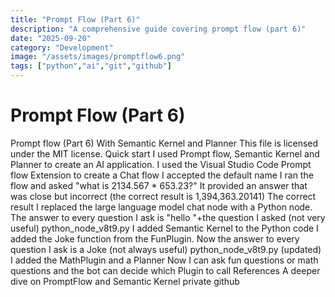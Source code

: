 ```yaml
---
title: "Prompt Flow (Part 6)"
description: "A comprehensive guide covering prompt flow (part 6)"
date: "2025-09-20"
category: "Development"
image: "/assets/images/promptflow6.png"
tags: ["python","ai","git","github"]
---
```


# Prompt Flow (Part 6)

Prompt flow (Part 6) With Semantic Kernel and Planner This file is licensed under the MIT license. Quick start I used Prompt flow, Semantic Kernel and Planner to create an AI application. I used the Visual Studio Code Prompt flow Extension to create a Chat flow I accepted the default name I ran the flow and asked "what is 2134.567 * 653.23?" It provided an answer that was close but incorrect (the correct result is 1,394,363.20141) The correct result I replaced the large language model chat node with a Python node. The answer to every question I ask is "hello "+the question I asked (not very useful) python_node_v8t9.py I added Semantic Kernel to the Python code I added the Joke function from the FunPlugin. Now the answer to every question I ask is a Joke (not always useful) python_node_v8t9.py (updated) I added the MathPlugin and a Planner Now I can ask fun questions or math questions and the bot can decide which Plugin to call References A deeper dive on PromptFlow and Semantic Kernel private github
